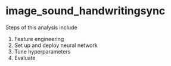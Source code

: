 # image_sound_handwritingsync

Steps of this analysis include

1. Feature engineering
2. Set up and deploy neural network
3. Tune hyperparameters
3. Evaluate
